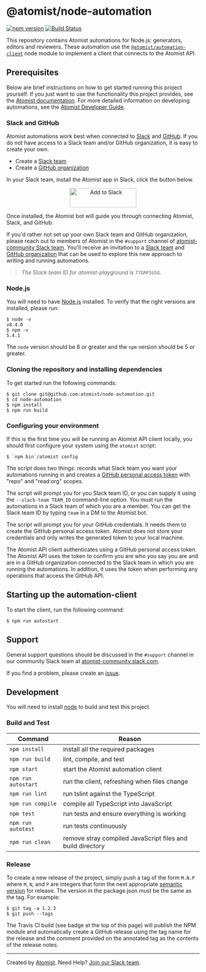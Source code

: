 # @atomist/node-automation

[![npm version](https://badge.fury.io/js/%40atomist%2Fnode-automation.svg)](https://badge.fury.io/js/%40atomist%2Fnode-automation)
[![Build Status](https://travis-ci.org/atomist/node-automation.svg?branch=master)](https://travis-ci.org/atomist/node-automation)

This repository contains Atomist automations for Node.js: generators,
editors and reviewers.  These automation use
the [`@atomist/automation-client`][client] node module to implement a
client that connects to the Atomist API.

[client]: https://github.com/atomist/automation-client-ts (@atomist/automation-client Node Module)

## Prerequisites

Below are brief instructions on how to get started running this
project yourself.  If you just want to use the functionality this
project provides, see the [Atomist documentation][docs].  For more
detailed information on developing automations, see
the [Atomist Developer Guide][dev].

[docs]: https://docs.atomist.com/ (Atomist User Guide)
[dev]: https://docs.atomist.com/developer/ (Atomist Developer Guide)

### Slack and GitHub

Atomist automations work best when connected to [Slack][slackhq]
and [GitHub][gh].  If you do not have access to a Slack team and/or
GitHub organization, it is easy to create your own.

-   Create a [Slack team][slack-team]
-   Create a [GitHub organization][gh-org]

In your Slack team, install the Atomist app in Slack, click the button
below.

<p align="center">
 <a href="https://atm.st/2wiDlUe">
  <img alt="Add to Slack" height="50" width="174" src="https://platform.slack-edge.com/img/add_to_slack@2x.png" />
 </a>
</p>

Once installed, the Atomist bot will guide you through connecting
Atomist, Slack, and GitHub.

If you'd rather not set up your own Slack team and GitHub
organization, please reach out to members of Atomist in the `#support`
channel of [atomist-community Slack team][slack].  You'll receive an
invitation to a [Slack team][play-slack]
and [GitHub organization][play-gh] that can be used to explore this
new approach to writing and running automations.

> _The Slack team ID for atomist-playground is `T7GMF5USG`._

[slackhq]: https://slack.com/ (Slack)
[gh]: https://github.com/ (GitHub)
[slack-team]: https://slack.com/get-started#create (Create a Slack Team)
[gh-org]: https://github.com/account/organizations/new (Create a GitHub Organization)
[play-slack]: https://atomist-playground.slack.com (Atomist Playground Slack)
[play-gh]: https://github.com/atomist-playground (Atomist Playground GitHub Organization)

### Node.js

You will need to have [Node.js][node] installed.  To verify that the
right versions are installed, please run:

```
$ node -v
v8.4.0
$ npm -v
5.4.1
```

The `node` version should be 8 or greater and the `npm` version should
be 5 or greater.

[node]: https://nodejs.org/ (Node.js)

### Cloning the repository and installing dependencies

To get started run the following commands:

```
$ git clone git@github.com:atomist/node-automation.git
$ cd node-automation
$ npm install
$ npm run build
```

### Configuring your environment

If this is the first time you will be running an Atomist API client
locally, you should first configure your system using the `atomist`
script:

```
$ `npm bin`/atomist config
```

The script does two things: records what Slack team you want your
automations running in and creates
a [GitHub personal access token][token] with "repo" and "read:org"
scopes.

The script will prompt you for you Slack team ID, or you can supply it
using the `--slack-team TEAM_ID` command-line option.  You must run
the automations in a Slack team of which you are a member.  You can
get the Slack team ID by typing `team` in a DM to the Atomist bot.

The script will prompt you for your GitHub credentials.  It needs them
to create the GitHub personal access token.  Atomist does not store
your credentials and only writes the generated token to your local
machine.

The Atomist API client authenticates using a GitHub personal access
token.  The Atomist API uses the token to confirm you are who you say
you are and are in a GitHub organization connected to the Slack team
in which you are running the automations.  In addition, it uses the
token when performing any operations that access the GitHub API.

[token]: https://github.com/settings/tokens (GitHub Personal Access Tokens)

## Starting up the automation-client

To start the client, run the following command:

```
$ npm run autostart
```

## Support

General support questions should be discussed in the `#support`
channel in our community Slack team
at [atomist-community.slack.com][slack].

If you find a problem, please create an [issue][].

[issue]: https://github.com/atomist/node-automation/issues

## Development

You will need to install [node][] to build and test this project.

### Build and Test

Command | Reason
------- | ------
`npm install` | install all the required packages
`npm run build` | lint, compile, and test
`npm start` | start the Atomist automation client
`npm run autostart` | run the client, refreshing when files change
`npm run lint` | run tslint against the TypeScript
`npm run compile` | compile all TypeScript into JavaScript
`npm test` | run tests and ensure everything is working
`npm run autotest` | run tests continuously
`npm run clean` | remove stray compiled JavaScript files and build directory

### Release

To create a new release of the project, simply push a tag of the form
`M.N.P` where `M`, `N`, and `P` are integers that form the next
appropriate [semantic version][semver] for release.  The version in
the package.json must be the same as the tag.  For example:

[semver]: http://semver.org

```
$ git tag -a 1.2.3
$ git push --tags
```

The Travis CI build (see badge at the top of this page) will publish
the NPM module and automatically create a GitHub release using the tag
name for the release and the comment provided on the annotated tag as
the contents of the release notes.

---

Created by [Atomist][atomist].
Need Help?  [Join our Slack team][slack].

[atomist]: https://www.atomist.com/ (Atomist - Development Automation)
[slack]: https://join.atomist.com (Atomist Community Slack)
